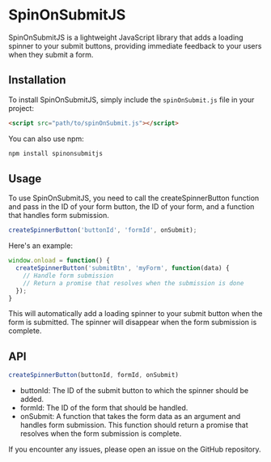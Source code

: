 # SpinOnSubmitJS

SpinOnSubmitJS is a lightweight JavaScript library that adds a loading spinner to your submit buttons, providing immediate feedback to your users when they submit a form.

## Installation

To install SpinOnSubmitJS, simply include the `spinOnSubmit.js` file in your project:

```html
<script src="path/to/spinOnSubmit.js"></script>
```

You can also use npm:

```bash
npm install spinonsubmitjs
```
## Usage

To use SpinOnSubmitJS, you need to call the createSpinnerButton function and pass in the ID of your form button, the ID of your form, and a function that handles form submission.

```javascript
createSpinnerButton('buttonId', 'formId', onSubmit);
```

Here's an example:

```javascript
window.onload = function() {
  createSpinnerButton('submitBtn', 'myForm', function(data) {
    // Handle form submission
    // Return a promise that resolves when the submission is done
  });
}
```

This will automatically add a loading spinner to your submit button when the form is submitted. The spinner will disappear when the form submission is complete.

## API
```javascript
createSpinnerButton(buttonId, formId, onSubmit)
```

- buttonId: The ID of the submit button to which the spinner should be added.
- formId: The ID of the form that should be handled.
- onSubmit: A function that takes the form data as an argument and handles form     submission. This function should return a promise that resolves when the form     submission is complete.

If you encounter any issues, please open an issue on the GitHub repository.